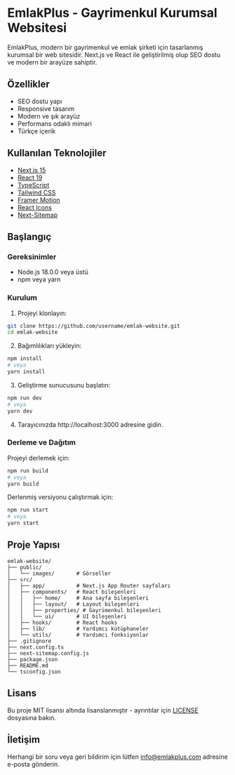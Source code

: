 # EmlakPlus - Gayrimenkul Kurumsal Websitesi

EmlakPlus, modern bir gayrimenkul ve emlak şirketi için tasarlanmış kurumsal bir web sitesidir. Next.js ve React ile geliştirilmiş olup SEO dostu ve modern bir arayüze sahiptir.

## Özellikler

- SEO dostu yapı
- Responsive tasarım
- Modern ve şık arayüz
- Performans odaklı mimari
- Türkçe içerik

## Kullanılan Teknolojiler

- [Next.js 15](https://nextjs.org/)
- [React 19](https://react.dev/)
- [TypeScript](https://www.typescriptlang.org/)
- [Tailwind CSS](https://tailwindcss.com/)
- [Framer Motion](https://www.framer.com/motion/)
- [React Icons](https://react-icons.github.io/react-icons/)
- [Next-Sitemap](https://www.npmjs.com/package/next-sitemap)

## Başlangıç

### Gereksinimler

- Node.js 18.0.0 veya üstü
- npm veya yarn

### Kurulum

1. Projeyi klonlayın:
```bash
git clone https://github.com/username/emlak-website.git
cd emlak-website
```

2. Bağımlılıkları yükleyin:
```bash
npm install
# veya
yarn install
```

3. Geliştirme sunucusunu başlatın:
```bash
npm run dev
# veya
yarn dev
```

4. Tarayıcınızda http://localhost:3000 adresine gidin.

### Derleme ve Dağıtım

Projeyi derlemek için:
```bash
npm run build
# veya
yarn build
```

Derlenmiş versiyonu çalıştırmak için:
```bash
npm run start
# veya
yarn start
```

## Proje Yapısı

```
emlak-website/
├── public/
│   └── images/       # Görseller
├── src/
│   ├── app/          # Next.js App Router sayfaları
│   ├── components/   # React bileşenleri
│   │   ├── home/     # Ana sayfa bileşenleri
│   │   ├── layout/   # Layout bileşenleri
│   │   ├── properties/ # Gayrimenkul bileşenleri
│   │   └── ui/       # UI bileşenleri
│   ├── hooks/        # React hooks
│   ├── lib/          # Yardımcı kütüphaneler
│   └── utils/        # Yardımcı fonksiyonlar
├── .gitignore
├── next.config.ts
├── next-sitemap.config.js
├── package.json
├── README.md
└── tsconfig.json
```

## Lisans

Bu proje MIT lisansı altında lisanslanmıştır - ayrıntılar için [LICENSE](LICENSE) dosyasına bakın.

## İletişim

Herhangi bir soru veya geri bildirim için lütfen info@emlakplus.com adresine e-posta gönderin.

